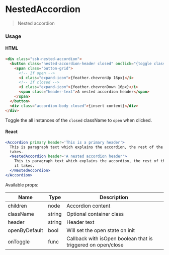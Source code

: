 # NestedAccordion

> Nested accordion

### Usage

#### HTML

```html
<div class="ssb-nested-accordion">
  <button class="nested-accordion-header closed" onclick="{toggle classname to 'open'}">
    <span class="button-grid">
      <!-- If open -->
      <i class="expand-icon">{feather.chevronUp 16px}</i>
      <!-- If closed -->
      <i class="expand-icon">{feather.chevronDown 16px}</i>
      <span class="header-text">A nested accordion header</span>
    </span>
  </button>
  <div class="accordion-body closed">{insert content}</div>
</div>
```

Toggle the all instances of the `closed` className to `open` when clicked.

#### React

```jsx harmony
<Accordion primary header='This is a primary header'>
  This is paragraph text which explains the accordion, the rest of the text is just to fill it out and show the space it
  takes.
  <NestedAccordion header='A nested accordion header'>
    This is paragraph text which explains the accordion, the rest of the text is just to fill it out and show the space
    it takes.
  </NestedAccordion>
</Accordion>
```

Available props:

| Name          | Type   | Description                                                  |
| ------------- | ------ | ------------------------------------------------------------ |
| children      | node   | Accordion content                                            |
| className     | string | Optional container class                                     |
| header        | string | Header text                                                  |
| openByDefault | bool   | Will set the open state on init                              |
| onToggle      | func   | Callback with isOpen boolean that is triggered on open/close |
